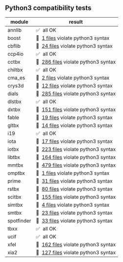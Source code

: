 ## Python3 compatibility tests

module | result
--- | ---
annlib | :white_check_mark:&nbsp; all OK
boost | :red_circle:&nbsp; [1 files](boost.log) violate python3 syntax
cbflib | :red_circle:&nbsp; [24 files](cbflib.log) violate python3 syntax
ccp4io | :white_check_mark:&nbsp; all OK
cctbx | :red_circle:&nbsp; [286 files](cctbx.log) violate python3 syntax
chiltbx | :white_check_mark:&nbsp; all OK
cma_es | :red_circle:&nbsp; [2 files](cma_es.log) violate python3 syntax
crys3d | :red_circle:&nbsp; [12 files](crys3d.log) violate python3 syntax
dials | :red_circle:&nbsp; [285 files](dials.log) violate python3 syntax
dlstbx | :white_check_mark:&nbsp; all OK
dxtbx | :red_circle:&nbsp; [151 files](dxtbx.log) violate python3 syntax
fable | :red_circle:&nbsp; [19 files](fable.log) violate python3 syntax
gltbx | :red_circle:&nbsp; [14 files](gltbx.log) violate python3 syntax
i19 | :white_check_mark:&nbsp; all OK
iota | :red_circle:&nbsp; [17 files](iota.log) violate python3 syntax
iotbx | :red_circle:&nbsp; [223 files](iotbx.log) violate python3 syntax
libtbx | :red_circle:&nbsp; [164 files](libtbx.log) violate python3 syntax
mmtbx | :red_circle:&nbsp; [479 files](mmtbx.log) violate python3 syntax
omptbx | :red_circle:&nbsp; [1 files](omptbx.log) violate python3 syntax
prime | :red_circle:&nbsp; [31 files](prime.log) violate python3 syntax
rstbx | :red_circle:&nbsp; [80 files](rstbx.log) violate python3 syntax
scitbx | :red_circle:&nbsp; [155 files](scitbx.log) violate python3 syntax
simtbx | :red_circle:&nbsp; [4 files](simtbx.log) violate python3 syntax
smtbx | :red_circle:&nbsp; [23 files](smtbx.log) violate python3 syntax
spotfinder | :red_circle:&nbsp; [33 files](spotfinder.log) violate python3 syntax
tbxx | :white_check_mark:&nbsp; all OK
ucif | :white_check_mark:&nbsp; all OK
xfel | :red_circle:&nbsp; [162 files](xfel.log) violate python3 syntax
xia2 | :red_circle:&nbsp; [127 files](xia2.log) violate python3 syntax

